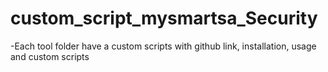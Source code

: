 # custom_script_mysmartsa_Security

-Each tool folder have a custom scripts with github link, installation, usage and custom scripts
